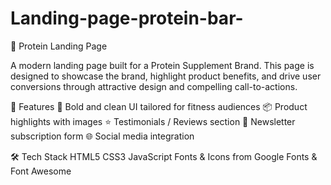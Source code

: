 # Landing-page-protein-bar-
🥩 Protein Landing Page

A modern landing page built for a Protein Supplement Brand. This page is designed to showcase the brand, highlight product benefits, and drive user conversions through attractive design and compelling call-to-actions.

📌 Features
💪 Bold and clean UI tailored for fitness audiences
📦 Product highlights with images
⭐ Testimonials / Reviews section
📧 Newsletter subscription form
🌐 Social media integration

🛠️ Tech Stack
HTML5
CSS3
JavaScript
Fonts & Icons from Google Fonts & Font Awesome
